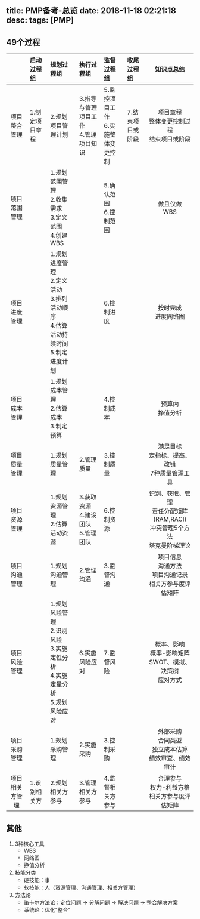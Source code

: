 title: PMP备考-总览
date: 2018-11-18 02:21:18
desc: 
tags: [PMP] 
---

## 49个过程

||启动过程组|规划过程组|执行过程组|监督过程组|收尾过程组|知识点总结|
|:-:|:-|:-|:-|:-|:-|:-:|
|项目整合管理|1.制定项目章程|2.规划项目管理计划|3.指导与管理项目工作<br>4.管理项目知识|5.监控项目工作<br>6.实施整体变更控制|7.结束项目或阶段|项目章程<br>整体变更控制过程<br>结束项目或阶段|
|项目范围管理||1.规划范围管理<br>2.收集需求<br>3.定义范围<br>4.创建WBS||5.确认范围<br>6.控制范围||做且仅做<br>WBS|
|项目进度管理||1.规划进度管理<br>2.定义活动<br>3.排列活动顺序<br>4.估算活动持续时间<br>5.制定进度计划||6.控制进度||按时完成<br>进度网络图|
|项目成本管理||1.规划成本管理<br>2.估算成本<br>3.制定预算||4.控制成本||预算内<br>挣值分析|
|项目质量管理||1.规划质量管理|2.管理质量|3.控制质量||满足目标<br>定指标、提高、改错<br>7种质量管理工具|
|项目资源管理||1.规划资源管理<br>2.估算活动资源|3.获取资源<br>4.建设团队<br>5.管理团队|6.控制资源||识别、获取、管理<br>责任分配矩阵(RAM,RACI)<br>冲突管理5个方法<br>塔克曼阶梯理论|
|项目沟通管理||1.规划沟通管理|2.管理沟通|3.监督沟通||项目信息<br>沟通方法<br>项目沟通记录<br>相关方参与度评估矩阵|
|项目风险管理||1.规划风险管理<br>2.识别风险<br>3.实施定性分析<br>4.实施定量分析<br>5.规划风险应对|6.实施风险应对|7.监督风险||概率、影响<br>概率-影响矩阵<br>SWOT、模拟、决策树<br>应对方式|
|项目采购管理||1.规划采购管理|2.实施采购|3.控制采购||外部采购<br>合同类型<br>独立成本估算<br>绩效审查、绩效审计|
|项目相关方管理|1.识别相关方|2.规划相关方参与|3.管理相关方参与|4.监督相关方参与||合理参与<br>权力-利益方格<br>相关方参与度评估矩阵|

<!-- more -->

## 其他
1. 3种核心工具
    * WBS
    * 网络图
    * 挣值分析
2. 技能分类
    * 硬技能：事
    * 软技能：人（资源管理、沟通管理、相关方管理）
3. 方法论
    * 笛卡尔方法论：定位问题 -> 分解问题 -> 解决问题 -> 整合解决方案
    * 系统论：优化"整合"